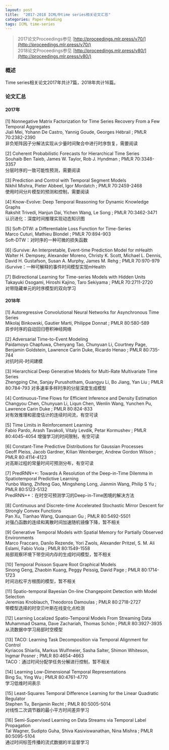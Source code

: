 ```yaml
---
layout: post
title:  "2017-2018 ICML中time series相关论文汇总"
categories: Paper-Reading
tags: ICML time-series
---
```


> 2017论文Proceedings参见 [http://proceedings.mlr.press/v70/](http://proceedings.mlr.press/v70/)  
2018论文Proceedings参见 [http://proceedings.mlr.press/v80/](http://proceedings.mlr.press/v80/)


### 概述
Time series相关论文2017年共计7篇，2018年共计16篇。  

### 论文汇总
#### 2017年
[1] Nonnegative Matrix Factorization for Time Series Recovery From a Few Temporal Aggregates  
Jiali Mei, Yohann De Castro, Yannig Goude, Georges Hébrail ; PMLR 70:2382-2390  
非负矩阵因子分解法实现从少量时间聚合中进行时序恢复，需要阅读  

[2] Coherent Probabilistic Forecasts for Hierarchical Time Series  
Souhaib Ben Taieb, James W. Taylor, Rob J. Hyndman ; PMLR 70:3348-3357  
分层时序的一致可能性预测，需要阅读  

[3] Prediction and Control with Temporal Segment Models  
Nikhil Mishra, Pieter Abbeel, Igor Mordatch ; PMLR 70:2459-2468  
使用时间分片模型的预测和控制，需要阅读  

[4] Know-Evolve: Deep Temporal Reasoning for Dynamic Knowledge Graphs  
Rakshit Trivedi, Hanjun Dai, Yichen Wang, Le Song ; PMLR 70:3462-3471  
认识进化：深度时间推理实现动态知识图  

[5] Soft-DTW: a Differentiable Loss Function for Time-Series  
Marco Cuturi, Mathieu Blondel ; PMLR 70:894-903  
Soft-DTW：对时序的一种可微的损失函数  

[6] iSurvive: An Interpretable, Event-time Prediction Model for mHealth  
Walter H. Dempsey, Alexander Moreno, Christy K. Scott, Michael L. Dennis, David H. Gustafson, Susan A. Murphy, James M. Rehg ; PMLR 70:970-979  
iSurvive：一种可解释的事件时间模型实现mHealth  

[7] Bidirectional Learning for Time-series Models with Hidden Units  
Takayuki Osogami, Hiroshi Kajino, Taro Sekiyama ; PMLR 70:2711-2720  
对带隐藏单元的时序模型的双向学习  

<!-- more -->
#### 2018年
[1] Autoregressive Convolutional Neural Networks for Asynchronous Time Series  
Mikolaj Binkowski, Gautier Marti, Philippe Donnat ; PMLR 80:580-589  
异步时序的自动回归卷积神经网络  

[2] Adversarial Time-to-Event Modeling  
Paidamoyo Chapfuwa, Chenyang Tao, Chunyuan Li, Courtney Page, Benjamin Goldstein, Lawrence Carin Duke, Ricardo Henao ; PMLR 80:735-744  
对抗时间-时间建模  

[3] Hierarchical Deep Generative Models for Multi-Rate Multivariate Time Series  
Zhengping Che, Sanjay Purushotham, Guangyu Li, Bo Jiang, Yan Liu ; PMLR 80:784-793
对多速率多样时序的分层深度生成模型  

[4] Continuous-Time Flows for Efficient Inference and Density Estimation  
Changyou Chen, Chunyuan Li, Liqun Chen, Wenlin Wang, Yunchen Pu, Lawrence Carin Duke ; PMLR 80:824-833  
对有效推理和密度估计的连续时间流，有空可读  

[5] Time Limits in Reinforcement Learning  
Fabio Pardo, Arash Tavakoli, Vitaly Levdik, Petar Kormushev ; PMLR 80:4045-4054
增强学习的时间限制，有空可读  

[6] Constant-Time Predictive Distributions for Gaussian Processes  
Geoff Pleiss, Jacob Gardner, Kilian Weinberger, Andrew Gordon Wilson ; PMLR 80:4114-4123  
对高斯过程的常量时间可预测分布，有空可读  

[7] PredRNN++: Towards A Resolution of the Deep-in-Time Dilemma in Spatiotemporal Predictive Learning  
Yunbo Wang, Zhifeng Gao, Mingsheng Long, Jianmin Wang, Philip S Yu ; PMLR 80:5123-5132  
PredRNN++：在时空可预测学习的Deep-in-Time困境的解决方法  

[8] Continuous and Discrete-time Accelerated Stochastic Mirror Descent for Strongly Convex Functions  
Pan Xu, Tianhao Wang, Quanquan Gu ; PMLR 80:5492-5501  
对强凸函数的连续和离散时间加速随机镜像下降，暂不相关  

[9] Generative Temporal Models with Spatial Memory for Partially Observed Environments  
Marco Fraccaro, Danilo Rezende, Yori Zwols, Alexander Pritzel, S. M. Ali Eslami, Fabio Viola ; PMLR 80:1549-1558  
局部观察环境下带空间内存的生成时间模型，暂不相关   

[10] Temporal Poisson Square Root Graphical Models  
Sinong Geng, Zhaobin Kuang, Peggy Peissig, David Page ; PMLR 80:1714-1723  
时间泊松平方根图的模型，暂不相关  

[11] Spatio-temporal Bayesian On-line Changepoint Detection with Model Selection  
Jeremias Knoblauch, Theodoros Damoulas ; PMLR 80:2718-2727  
带模型选择的时空贝叶斯在线变化点检测  

[12] Learning Localized Spatio-Temporal Models From Streaming Data  
Muhammad Osama, Dave Zachariah, Thomas Schön ; PMLR 80:3927-3935  
从流数据中学习局部时空模型  

[13] TACO: Learning Task Decomposition via Temporal Alignment for Control  
Kyriacos Shiarlis, Markus Wulfmeier, Sasha Salter, Shimon Whiteson, Ingmar Posner ; PMLR 80:4654-4663  
TACO：通过时间分配学任务分解进行控制，暂不相关  

[14] Learning Low-Dimensional Temporal Representations  
Bing Su, Ying Wu ; PMLR 80:4761-4770  
学习低维时间表示  

[15] Least-Squares Temporal Difference Learning for the Linear Quadratic Regulator  
Stephen Tu, Benjamin Recht ; PMLR 80:5005-5014  
对线性二次调节器的最小平方时间差异学习  

[16] Semi-Supervised Learning on Data Streams via Temporal Label Propagation  
Tal Wagner, Sudipto Guha, Shiva Kasiviswanathan, Nina Mishra ; PMLR 80:5095-5104  
通过时间标签传播的流式数据的半监督学习  